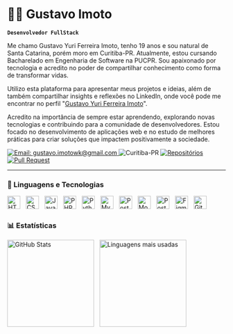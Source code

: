 # 🧑‍💻 Gustavo Imoto

**`Desenvolvedor FullStack`**

Me chamo Gustavo Yuri Ferreira Imoto, tenho 19 anos e sou natural de Santa Catarina, porém moro em Curitiba-PR. Atualmente, estou cursando Bacharelado em Engenharia de Software na PUCPR. Sou apaixonado por tecnologia e acredito no poder de compartilhar conhecimento como forma de transformar vidas.  

Utilizo esta plataforma para apresentar meus projetos e ideias, além de também compartilhar insights e reflexões no LinkedIn, onde você pode me encontrar no perfil "[Gustavo Yuri Ferreira Imoto](www.linkedin.com/in/gustavoimoto)".  

Acredito na importância de sempre estar aprendendo, explorando novas tecnologias e contribuindo para a comunidade de desenvolvedores. Estou focado no desenvolvimento de aplicações web e no estudo de melhores práticas para criar soluções que impactem positivamente a sociedade.

<p align="left">

<p align="left">
    <a href="mailto:gustavo.imotowk@gmail.com">
    <img
        alt="Email: gustavo.imotowk@gmail.com"
        title="Email: gustavo.imotowk@gmail.com"
        src="https://custom-icon-badges.demolab.com/badge/-gustavo.imotowk@gmail.com-red?style=for-the-badge&logo=mention&logoColor=white"
    />
</a>
        <img 
            alt="Curitiba-PR" 
            title="Curitiba-PR" 
            src="https://custom-icon-badges.demolab.com/badge/Curitiba-BRA-green?style=for-the-badge&logo=location&logoColor=white"
        />
    </a> 
    <a href="https://github.com/Larissakich?tab=repositories&sort=stargazers">
        <img 
            alt="Repositórios" 
            title="Repositórios" 
            src="https://custom-icon-badges.demolab.com/badge/-My%20Repos-blue?style=for-the-badge&logoColor=white&logo=repo"
        />
    </a>
    <a href="https://github.com/Larissakich?tab=followers">
        <img 
            alt="Pull Request" 
            title="Pull Request" 
            src="https://custom-icon-badges.demolab.com/badge/Pull%20Request-purple.svg?logo=pr"
        />
    </a>
</p>

---

### 🤖 Linguagens e Tecnologias

<img align="left" alt="HTML" title="HTML" width="30px" style="padding-right: 10px;" src="https://cdn.jsdelivr.net/gh/devicons/devicon@latest/icons/html5/html5-original.svg" />
<img align="left" alt="CSS" title="CSS" width="30px" style="padding-right: 10px;" src="https://cdn.jsdelivr.net/gh/devicons/devicon@latest/icons/css3/css3-original.svg" />
<img align="left" alt="JavaScript" title="JavaScript" width="30px" style="padding-right: 10px;" src="https://cdn.jsdelivr.net/gh/devicons/devicon@latest/icons/javascript/javascript-original.svg" />
<img align="left" alt="PHP" title="PHP" width="30px" style="padding-right: 10px;" src="https://cdn.jsdelivr.net/gh/devicons/devicon@latest/icons/php/php-original.svg" />
<img align="left" alt="Python" title="Python" width="30px" style="padding-right: 10px;" src="https://cdn.jsdelivr.net/gh/devicons/devicon@latest/icons/python/python-original.svg" />
<img align="left" alt="MySQL" title="MySQL" width="30px" style="padding-right: 10px;" src="https://cdn.jsdelivr.net/gh/devicons/devicon@latest/icons/mysql/mysql-original-wordmark.svg" />
<img align="left" alt="PostgreSQL" title="PostgreSQL" width="30px" style="padding-right: 10px;" src="https://cdn.jsdelivr.net/gh/devicons/devicon@latest/icons/postgresql/postgresql-original.svg" />
<img align="left" alt="MongoDB" title="MongoDB" width="30px" style="padding-right: 10px;" src="https://cdn.jsdelivr.net/gh/devicons/devicon@latest/icons/mongodb/mongodb-original.svg" />
<img align="left" alt="Postman" title="Postman" width="30px" style="padding-right: 10px;" src="https://cdn.jsdelivr.net/gh/devicons/devicon@latest/icons/postman/postman-original.svg" />
<img align="left" alt="Figma" title="Figma" width="30px" style="padding-right: 10px;" src="https://cdn.jsdelivr.net/gh/devicons/devicon@latest/icons/figma/figma-original.svg" />
<img align="left" alt="Git" title="Git" width="30px" style="padding-right: 10px;" src="https://cdn.jsdelivr.net/gh/devicons/devicon@latest/icons/git/git-original.svg" />

<br />
<br />

### 📊 Estatísticas

<p>
  <img 
      align="left" 
      alt="GitHub Stats" 
      height="200" 
      style="padding-right: 10px;" 
      src="https://github-readme-stats.vercel.app/api?username=Gustavoimoto&show_icons=true&theme=tokyonight&include_all_commits=true&locale=pt-br" 
  />

  <img 
      align="left" 
      alt="Linguagens mais usadas" 
      height="200" 
      src="https://github-readme-stats.vercel.app/api/top-langs/?username=Gustavoimoto&theme=tokyonight&layout=compact&custom_title=Tecnologias&langs_count=9" 
  />
</p>
